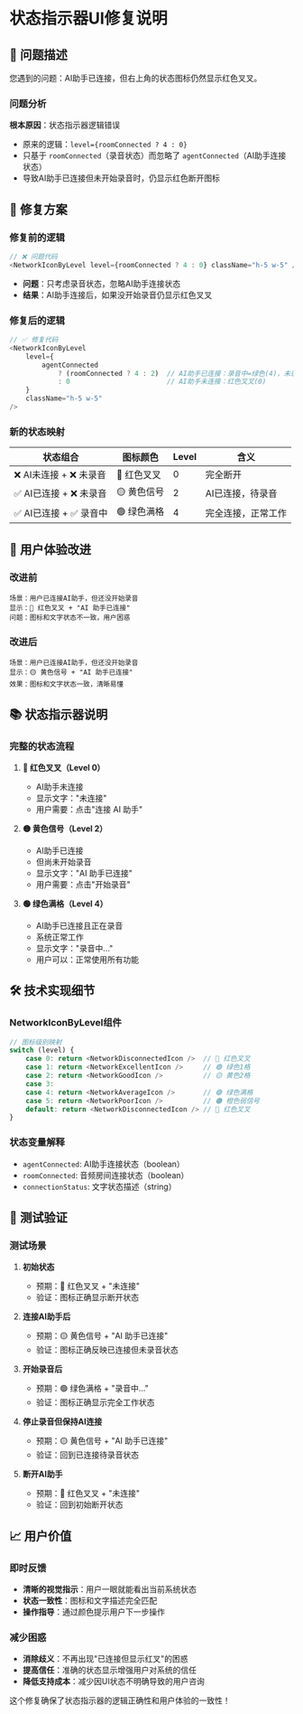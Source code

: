 # 状态指示器UI修复说明

## 🐛 问题描述
您遇到的问题：AI助手已连接，但右上角的状态图标仍然显示红色叉叉。

### 问题分析
**根本原因**：状态指示器逻辑错误
- 原来的逻辑：`level={roomConnected ? 4 : 0}`
- 只基于 `roomConnected`（录音状态）而忽略了 `agentConnected`（AI助手连接状态）
- 导致AI助手已连接但未开始录音时，仍显示红色断开图标

## 🔧 修复方案

### 修复前的逻辑
```typescript
// ❌ 问题代码
<NetworkIconByLevel level={roomConnected ? 4 : 0} className="h-5 w-5" />
```
- **问题**：只考虑录音状态，忽略AI助手连接状态
- **结果**：AI助手连接后，如果没开始录音仍显示红色叉叉

### 修复后的逻辑
```typescript
// ✅ 修复代码
<NetworkIconByLevel
    level={
        agentConnected
            ? (roomConnected ? 4 : 2)  // AI助手已连接：录音中=绿色(4)，未录音=黄色(2)
            : 0                        // AI助手未连接：红色叉叉(0)
    }
    className="h-5 w-5"
/>
```

### 新的状态映射
| 状态组合 | 图标颜色 | Level | 含义 |
|----------|----------|-------|------|
| ❌ AI未连接 + ❌ 未录音 | 🔴 红色叉叉 | 0 | 完全断开 |
| ✅ AI已连接 + ❌ 未录音 | 🟡 黄色信号 | 2 | AI已连接，待录音 |
| ✅ AI已连接 + ✅ 录音中 | 🟢 绿色满格 | 4 | 完全连接，正常工作 |

## 🎯 用户体验改进

### 改进前
```
场景：用户已连接AI助手，但还没开始录音
显示：🔴 红色叉叉 + "AI 助手已连接"
问题：图标和文字状态不一致，用户困惑
```

### 改进后
```
场景：用户已连接AI助手，但还没开始录音
显示：🟡 黄色信号 + "AI 助手已连接"
效果：图标和文字状态一致，清晰易懂
```

## 📚 状态指示器说明

### 完整的状态流程
1. **🔴 红色叉叉（Level 0）**
   - AI助手未连接
   - 显示文字："未连接"
   - 用户需要：点击"连接 AI 助手"

2. **🟡 黄色信号（Level 2）**
   - AI助手已连接
   - 但尚未开始录音
   - 显示文字："AI 助手已连接"
   - 用户需要：点击"开始录音"

3. **🟢 绿色满格（Level 4）**
   - AI助手已连接且正在录音
   - 系统正常工作
   - 显示文字："录音中..."
   - 用户可以：正常使用所有功能

## 🛠️ 技术实现细节

### NetworkIconByLevel组件
```typescript
// 图标级别映射
switch (level) {
    case 0: return <NetworkDisconnectedIcon />  // 🔴 红色叉叉
    case 1: return <NetworkExcellentIcon />     // 🟢 绿色1格
    case 2: return <NetworkGoodIcon />          // 🟡 黄色2格
    case 3:
    case 4: return <NetworkAverageIcon />       // 🟢 绿色满格
    case 5: return <NetworkPoorIcon />          // 🟠 橙色弱信号
    default: return <NetworkDisconnectedIcon /> // 🔴 红色叉叉
}
```

### 状态变量解释
- `agentConnected`: AI助手连接状态（boolean）
- `roomConnected`: 音频房间连接状态（boolean）
- `connectionStatus`: 文字状态描述（string）

## 🧪 测试验证

### 测试场景
1. **初始状态**
   - 预期：🔴 红色叉叉 + "未连接"
   - 验证：图标正确显示断开状态

2. **连接AI助手后**
   - 预期：🟡 黄色信号 + "AI 助手已连接"
   - 验证：图标正确反映已连接但未录音状态

3. **开始录音后**
   - 预期：🟢 绿色满格 + "录音中..."
   - 验证：图标正确显示完全工作状态

4. **停止录音但保持AI连接**
   - 预期：🟡 黄色信号 + "AI 助手已连接"
   - 验证：回到已连接待录音状态

5. **断开AI助手**
   - 预期：🔴 红色叉叉 + "未连接"
   - 验证：回到初始断开状态

## 📈 用户价值

### 即时反馈
- **清晰的视觉指示**：用户一眼就能看出当前系统状态
- **状态一致性**：图标和文字描述完全匹配
- **操作指导**：通过颜色提示用户下一步操作

### 减少困惑
- **消除歧义**：不再出现"已连接但显示红叉"的困惑
- **提高信任**：准确的状态显示增强用户对系统的信任
- **降低支持成本**：减少因UI状态不明确导致的用户咨询

这个修复确保了状态指示器的逻辑正确性和用户体验的一致性！
